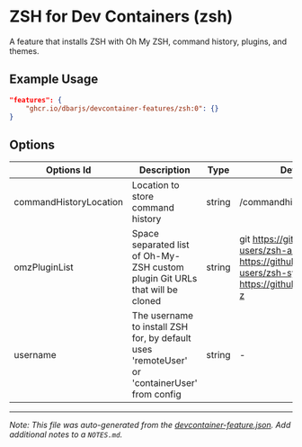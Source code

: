 
# ZSH for Dev Containers (zsh)

A feature that installs ZSH with Oh My ZSH, command history, plugins, and themes.

## Example Usage

```json
"features": {
    "ghcr.io/dbarjs/devcontainer-features/zsh:0": {}
}
```

## Options

| Options Id | Description | Type | Default Value |
|-----|-----|-----|-----|
| commandHistoryLocation | Location to store command history | string | /commandhistory/ |
| omzPluginList | Space separated list of Oh-My-ZSH custom plugin Git URLs that will be cloned | string | git https://github.com/zsh-users/zsh-autosuggestions https://github.com/zsh-users/zsh-syntax-highlighting https://github.com/agkozak/zsh-z |
| username | The username to install ZSH for, by default uses 'remoteUser' or 'containerUser' from config | string | - |



---

_Note: This file was auto-generated from the [devcontainer-feature.json](https://github.com/dbarjs/devcontainer-features/blob/main/src/zsh/devcontainer-feature.json).  Add additional notes to a `NOTES.md`._
